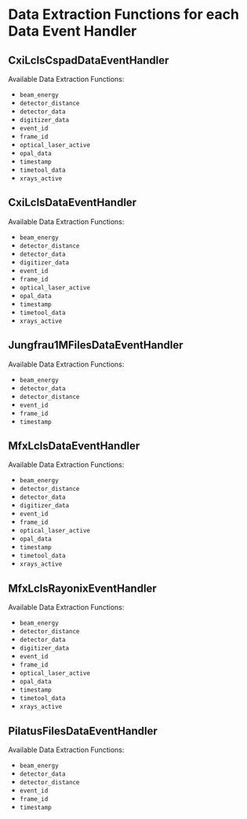 # Data Extraction Functions for each Data Event Handler

## CxiLclsCspadDataEventHandler

Available Data Extraction Functions:

  * `beam_energy`
  * `detector_distance`
  * `detector_data`
  * `digitizer_data`
  * `event_id`
  * `frame_id`
  * `optical_laser_active`
  * `opal_data`
  * `timestamp`
  * `timetool_data`
  * `xrays_active`


## CxiLclsDataEventHandler

Available Data Extraction Functions:

  * `beam_energy`
  * `detector_distance`
  * `detector_data`
  * `digitizer_data`
  * `event_id`
  * `frame_id`
  * `optical_laser_active`
  * `opal_data`
  * `timestamp`
  * `timetool_data`
  * `xrays_active`


## Jungfrau1MFilesDataEventHandler

Available Data Extraction Functions:

  * `beam_energy`
  * `detector_data`
  * `detector_distance`
  * `event_id`
  * `frame_id`
  * `timestamp`


## MfxLclsDataEventHandler

Available Data Extraction Functions:

  * `beam_energy`
  * `detector_distance`
  * `detector_data`
  * `digitizer_data`
  * `event_id`
  * `frame_id`
  * `optical_laser_active`
  * `opal_data`
  * `timestamp`
  * `timetool_data`
  * `xrays_active`


## MfxLclsRayonixEventHandler

Available Data Extraction Functions:

  * `beam_energy`
  * `detector_distance`
  * `detector_data`
  * `digitizer_data`
  * `event_id`
  * `frame_id`
  * `optical_laser_active`
  * `opal_data`
  * `timestamp`
  * `timetool_data`
  * `xrays_active`


## PilatusFilesDataEventHandler

Available Data Extraction Functions:

  * `beam_energy`
  * `detector_data`
  * `detector_distance`
  * `event_id`
  * `frame_id`
  * `timestamp`


